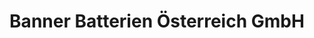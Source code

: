 ---
title: "Banner Batterien Österreich GmbH"
url: /linz/banner-batterien-oesterreich-gmbh/
shop: Autoteile
---